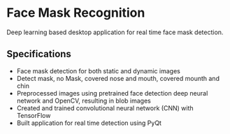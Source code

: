# Face Mask Recognition
Deep learning based desktop application for real time face mask detection. 
## Specifications
- Face mask detection for both static and dynamic images
- Detect mask, no Mask, covered nose and mouth, covered mounth and chin
- Preprocessed images using pretrained face detection deep neural network and OpenCV, resulting in blob images
- Created and trained convolutional neural network (CNN) with TensorFlow
- Built application for real time detection using PyQt
